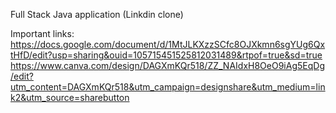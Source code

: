 Full Stack Java application (Linkdin clone)


Important links:
https://docs.google.com/document/d/1MtJLKXzzSCfc8OJXkmn6sgYUg6QxtHfD/edit?usp=sharing&ouid=105715451525812031489&rtpof=true&sd=true
https://www.canva.com/design/DAGXmKQr518/ZZ_NAIdxH8OeO9iAg5EqDg/edit?utm_content=DAGXmKQr518&utm_campaign=designshare&utm_medium=link2&utm_source=sharebutton
